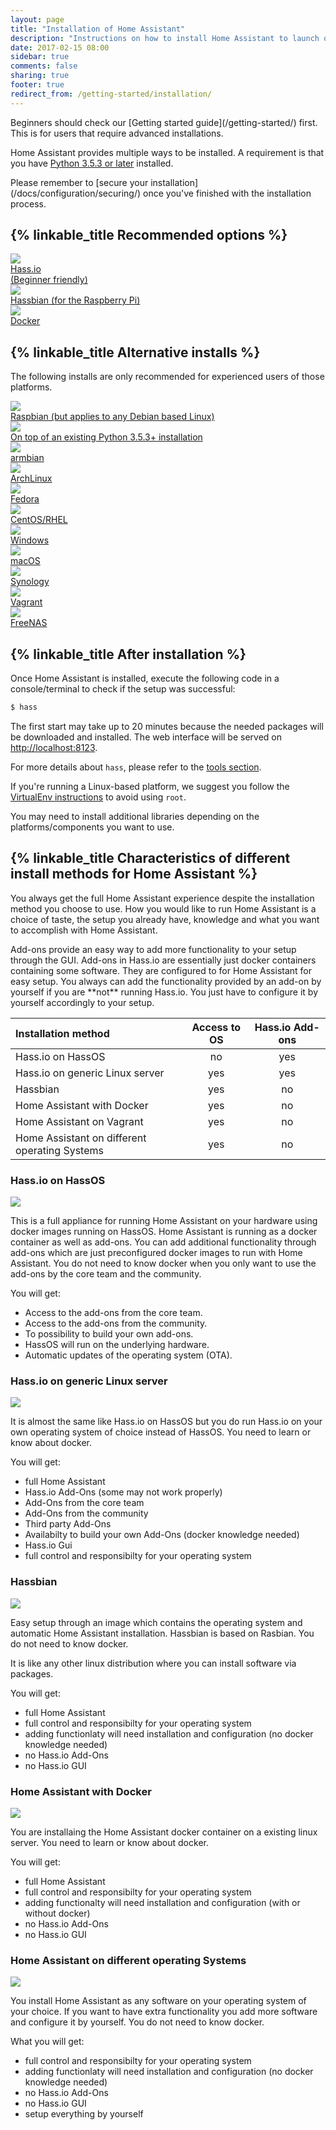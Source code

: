 ```yaml
---
layout: page
title: "Installation of Home Assistant"
description: "Instructions on how to install Home Assistant to launch on start."
date: 2017-02-15 08:00
sidebar: true
comments: false
sharing: true
footer: true
redirect_from: /getting-started/installation/
---
```


<p class='note'>
Beginners should check our [Getting started guide](/getting-started/) first. This is for users that require advanced installations.
</p>

Home Assistant provides multiple ways to be installed. A requirement is that you have [Python 3.5.3 or later](https://www.python.org/downloads/) installed.

<p class='note warning'>
  Please remember to [secure your installation](/docs/configuration/securing/) once you've finished with the installation process.
</p>

## {% linkable_title Recommended options %}

<div class="text-center hass-option-cards" markdown="0">
  <a class='option-card' href='/getting-started/'>
    <div class='img-container'>
      <img src='/images/supported_brands/home-assistant.png' />
    </div>
    <div class='title'>Hass.io<br>(Beginner friendly)</div>
  </a>
  <a class='option-card' href='/docs/hassbian/installation/'>
    <div class='img-container'>
      <img src='/images/supported_brands/home-assistant.png' />
    </div>
    <div class='title'>Hassbian (for the Raspberry Pi)</div>
  </a>
  <a class='option-card' href='/docs/installation/docker/'>
    <div class='img-container'>
      <img src='/images/supported_brands/docker.png' />
    </div>
    <div class='title'>Docker</div>
  </a>
</div>

## {% linkable_title Alternative installs %}

The following installs are only recommended for experienced users of those platforms.

<div class="text-center hass-option-cards" markdown="0">
  <a class='option-card' href='/docs/installation/raspberry-pi/'>
    <div class='img-container'>
      <img src='/images/supported_brands/raspberry-pi.png' />
    </div>
    <div class='title'>Raspbian (but applies to any Debian based Linux)</div>
  </a>
  <a class='option-card' href='/docs/installation/virtualenv/'>
    <div class='img-container'>
      <img src='/images/supported_brands/python.svg' />
    </div>
    <div class='title'>On top of an existing Python 3.5.3+ installation</div>
  </a>
  <a class='option-card' href='/docs/installation/armbian/'>
    <div class='img-container'>
      <img src='/images/supported_brands/armbian.png' />
    </div>
    <div class='title'>armbian</div>
  </a>
  <a class='option-card' href='/docs/installation/archlinux/'>
    <div class='img-container'>
      <img src='/images/supported_brands/archlinux.png' />
    </div>
    <div class='title'>ArchLinux</div>
  </a>
  <a class='option-card' href='/docs/installation/fedora/'>
    <div class='img-container'>
      <img src='/images/supported_brands/fedora.png' />
    </div>
    <div class='title'>Fedora</div>
  </a>
  <a class='option-card' href='/docs/installation/centos/'>
    <div class='img-container'>
      <img src='/images/supported_brands/centos.png' />
    </div>
    <div class='title'>CentOS/RHEL</div>
  </a>
  <a class='option-card' href='/docs/installation/windows/'>
    <div class='img-container'>
      <img src='/images/supported_brands/windows.png' />
    </div>
    <div class='title'>Windows</div>
  </a>
  <a class='option-card' href='/docs/installation/macos/'>
    <div class='img-container'>
      <img src='/images/supported_brands/apple.png' />
    </div>
    <div class='title'>macOS</div>
  </a>
  <a class='option-card' href='/docs/installation/synology/'>
    <div class='img-container'>
      <img src='/images/supported_brands/synology.png' />
    </div>
    <div class='title'>Synology</div>
  </a>
  <a class='option-card' href='/docs/installation/vagrant/'>
    <div class='img-container'>
      <img src='/images/supported_brands/vagrant.png' />
    </div>
    <div class='title'>Vagrant</div>
  </a>
  <a class='option-card' href='/docs/installation/freenas/'>
    <div class='img-container'>
      <img src='/images/supported_brands/freenas.png' />
    </div>
    <div class='title'>FreeNAS</div>
  </a>
</div>

## {% linkable_title After installation %}

Once Home Assistant is installed, execute the following code in a console/terminal to check if the setup was successful:

```bash
$ hass
```

The first start may take up to 20 minutes because the needed packages will be downloaded and installed. The web interface will be served on [http://localhost:8123](http://localhost:8123).

For more details about `hass`, please refer to the [tools section](/docs/tools/hass/).

If you're running a Linux-based platform, we suggest you follow the [VirtualEnv instructions](/docs/installation/virtualenv/) to avoid using `root`.

You may need to install additional libraries depending on the platforms/components you want to use.

## {% linkable_title Characteristics of different install methods for Home Assistant %}

You always get the full Home Assistant experience despite the installation method you choose to use.
How you would like to run Home Assistant is a choice of taste, the setup you already have, knowledge and what you want to accomplish with Home Assistant.

<p class='note'>
Add-ons provide an easy way to add more functionality to your setup through the GUI.
Add-ons in Hass.io are essentially just docker containers containing some software.
They are configured to for Home Assistant for easy setup.
You always can add the functionality provided by an add-on by yourself if you are **not** running Hass.io.
You just have to configure it by yourself accordingly to your setup.
</p>



| Installation method                           | Access to OS | Hass.io Add-ons |
|:----------------------------------------------|:------------:|:---------------:|
| Hass.io on HassOS                             |      no      |       yes       |
| Hass.io on generic Linux server               |     yes      |       yes       |
| Hassbian                                      |     yes      |       no        |
| Home Assistant with Docker                    |     yes      |       no        |
| Home Assistant on Vagrant                     |     yes      |       no        |
| Home Assistant on different operating Systems |     yes      |       no        |


### Hass.io on HassOS

<div class="text-center" markdown="0">
    <div class='img-container'>
      <img src='/images/docs/architecture/hassio_on_hassos.svg' />
    </div>
</div>

This is a full appliance for running Home Assistant on your hardware using docker images running on HassOS.
Home Assistant is running as a docker container as well as add-ons.
You can add additional functionality through add-ons which are just preconfigured docker images to run with Home Assistant.
You do not need to know docker when you only want to use the add-ons by the core team and the community.

You will get:
- Access to the add-ons from the core team.
- Access to the add-ons from the community.
- To possibility to build your own add-ons.
- HassOS will run on the underlying hardware.
- Automatic updates of the operating system (OTA).
  
### Hass.io on generic Linux server

<div class="text-center" markdown="0">
    <div class='img-container'>
      <img src='/images/docs/architecture/hassio_on_generic_linux_server.svg' />
    </div>
</div>

It is almost the same like Hass.io on HassOS but you do run Hass.io on your own operating system of choice instead of HassOS.
You need to learn or know about docker.

You will get:
- full Home Assistant
- Hass.io Add-Ons (some may not work properly)
- Add-Ons from the core team
- Add-Ons from the community
- Third party Add-Ons
- Availabilty to build your own Add-Ons (docker knowledge needed)
- Hass.io Gui
- full control and responsibilty for your operating system

### Hassbian

<div class="text-center" markdown="0">
    <div class='img-container'>
      <img src='/images/docs/architecture/home_assistant_with_hassbian.svg' />
    </div>
</div>

Easy setup through an image which contains the operating system and automatic Home Assistant installation.
Hassbian is based on Rasbian.
You do not need to know docker.

It is like any other linux distribution where you can install software via packages.

You will get:
- full Home Assistant
- full control and responsibilty for your operating system
- adding functionlaty will need installation and configuration (no docker knowledge needed)
- no Hass.io Add-Ons
- no Hass.io GUI

### Home Assistant with Docker

<div class="text-center" markdown="0">
    <div class='img-container'>
      <img src='/images/docs/architecture/home_assistant_with_docker.svg' />
    </div>
</div>

You are installaing the Home Assistant docker container on a existing linux server.
You need to learn or know about docker.

You will get:
- full Home Assistant
- full control and responsibilty for your operating system
- adding functionalty will need installation and configuration (with or without docker)
- no Hass.io Add-Ons
- no Hass.io GUI

### Home Assistant on different operating Systems

<div class="text-center" markdown="0">
    <div class='img-container'>
      <img src='/images/docs/architecture/homeassistant_on_generic_linux_server.svg' />
    </div>
</div>

You install Home Assistant as any software on your operating system of your choice.
If you want to have extra functionality you add more software and configure it by yourself.
You do not need to know docker.

What you will get:
- full control and responsibilty for your operating system
- adding functionlaty will need installation and configuration (no docker knowledge needed)
- no Hass.io Add-Ons
- no Hass.io GUI
- setup everything by yourself
